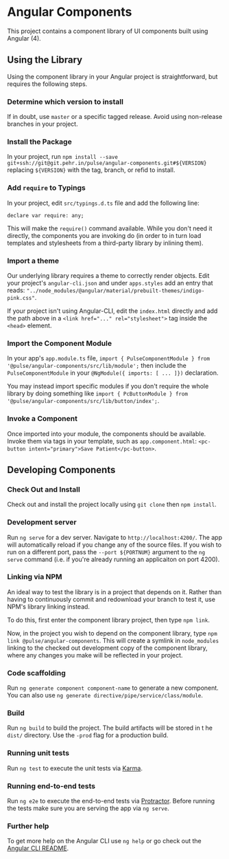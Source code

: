 # Angular Components

This project contains a component library of UI components built using Angular (4).


## Using the Library

Using the component library in your Angular project is straightforward, but requires the following steps.


### Determine which version to install

If in doubt, use `master` or a specific tagged release. Avoid using non-release
branches in your project.


### Install the Package

In your project, run `npm install --save git+ssh://git@git.pehr.in/pulse/angular-components.git#${VERSION}`
replacing `${VERSION}` with the tag, branch, or refid to install.


### Add `require` to Typings

In your project, edit `src/typings.d.ts` file and add the following line:

    declare var require: any;

This will make the `require()` command available. While you don't need it directly,
the components you are invoking do (in order to in turn load templates and stylesheets
from a third-party library by inlining them).


### Import a theme
 
Our underlying library requires a theme to correctly render objects. Edit your project's
`angular-cli.json` and under `apps.styles` add an entry that reads:
`"../node_modules/@angular/material/prebuilt-themes/indigo-pink.css"`.

If your project isn't using Angular-CLI, edit the `index.html` directly and add the 
path above in a `<link href="..." rel="stylesheet">` tag inside the `<head>` element.


### Import the Component Module

In your app's `app.module.ts` file, `import { PulseComponentModule } from '@pulse/angular-components/src/lib/module';`
then include the `PulseComponentModule` in your `@NgModule({ imports: [ ... ]})` declaration.

You may instead import specific modules if you don't require the whole library by doing
something like `import { PcButtonModule } from '@pulse/angular-components/src/lib/button/index';`.


### Invoke a Component
 
Once imported into your module, the components should be available. Invoke them via tags in
your template, such as `app.component.html`: `<pc-button intent="primary">Save Patient</pc-button>`.



## Developing Components


### Check Out and Install

Check out and install the project locally using `git clone` then `npm install`.


### Development server

Run `ng serve` for a dev server. Navigate to `http://localhost:4200/`. 
The app will automatically reload if you change any of the source files. If you
wish to run on a different port, pass the `--port ${PORTNUM}` argument to the 
`ng serve` command (i.e. if you're already running an applicaiton on port 4200).


### Linking via NPM

An ideal way to test the library is in a project that depends on it. Rather than 
having to continuously commit and redownload your branch to test it, use NPM's 
library linking instead.

To do this, first enter the component library project, then type `npm link`.

Now, in the project you wish to depend on the component library, type
`npm link @pulse/angular-components`. This will create a symlink in `node_modules`
linking to the checked out development copy of the component library, where any
changes you make will be reflected in your project.


### Code scaffolding

Run `ng generate component component-name` to generate a new component. You can 
also use `ng generate directive/pipe/service/class/module`.


### Build

Run `ng build` to build the project. The build artifacts will be stored in t
he `dist/` directory. Use the `-prod` flag for a production build.


### Running unit tests

Run `ng test` to execute the unit tests via [Karma](https://karma-runner.github.io).


### Running end-to-end tests

Run `ng e2e` to execute the end-to-end tests via [Protractor](http://www.protractortest.org/).
Before running the tests make sure you are serving the app via `ng serve`.


### Further help

To get more help on the Angular CLI use `ng help` or go check out the 
[Angular CLI README](https://github.com/angular/angular-cli/blob/master/README.md).
